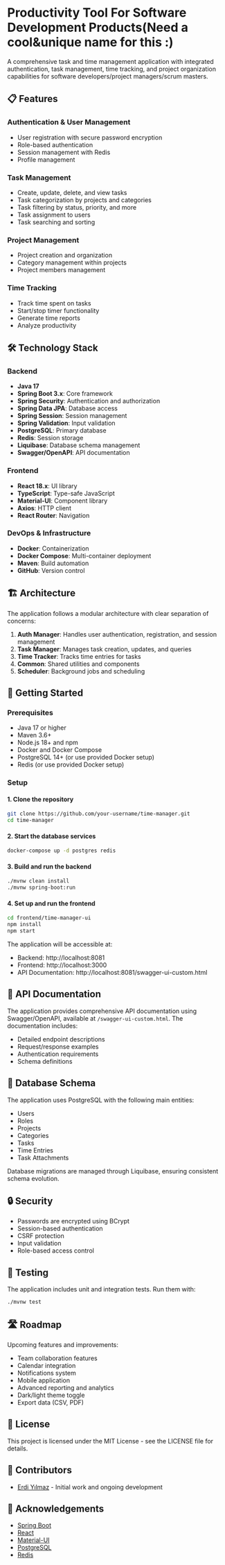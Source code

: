 # Productivity Tool For Software Development Products(Need a cool&unique name for this :)

A comprehensive task and time management application with integrated authentication, task management, time tracking, and project organization capabilities for software developers/project managers/scrum masters.


## 📋 Features

### Authentication & User Management
- User registration with secure password encryption
- Role-based authentication
- Session management with Redis
- Profile management

### Task Management
- Create, update, delete, and view tasks
- Task categorization by projects and categories
- Task filtering by status, priority, and more
- Task assignment to users
- Task searching and sorting

### Project Management
- Project creation and organization
- Category management within projects
- Project members management

### Time Tracking
- Track time spent on tasks
- Start/stop timer functionality
- Generate time reports
- Analyze productivity

## 🛠️ Technology Stack

### Backend
- **Java 17**
- **Spring Boot 3.x**: Core framework
- **Spring Security**: Authentication and authorization
- **Spring Data JPA**: Database access
- **Spring Session**: Session management
- **Spring Validation**: Input validation
- **PostgreSQL**: Primary database
- **Redis**: Session storage
- **Liquibase**: Database schema management
- **Swagger/OpenAPI**: API documentation

### Frontend
- **React 18.x**: UI library
- **TypeScript**: Type-safe JavaScript
- **Material-UI**: Component library
- **Axios**: HTTP client
- **React Router**: Navigation

### DevOps & Infrastructure
- **Docker**: Containerization
- **Docker Compose**: Multi-container deployment
- **Maven**: Build automation
- **GitHub**: Version control

## 🏗️ Architecture

The application follows a modular architecture with clear separation of concerns:

1. **Auth Manager**: Handles user authentication, registration, and session management
2. **Task Manager**: Manages task creation, updates, and queries
3. **Time Tracker**: Tracks time entries for tasks
4. **Common**: Shared utilities and components
5. **Scheduler**: Background jobs and scheduling

## 🚀 Getting Started

### Prerequisites
- Java 17 or higher
- Maven 3.6+
- Node.js 18+ and npm
- Docker and Docker Compose
- PostgreSQL 14+ (or use provided Docker setup)
- Redis (or use provided Docker setup)

### Setup

#### 1. Clone the repository
```bash
git clone https://github.com/your-username/time-manager.git
cd time-manager
```

#### 2. Start the database services
```bash
docker-compose up -d postgres redis
```

#### 3. Build and run the backend
```bash
./mvnw clean install
./mvnw spring-boot:run
```

#### 4. Set up and run the frontend
```bash
cd frontend/time-manager-ui
npm install
npm start
```

The application will be accessible at:
- Backend: http://localhost:8081
- Frontend: http://localhost:3000
- API Documentation: http://localhost:8081/swagger-ui-custom.html

## 📝 API Documentation

The application provides comprehensive API documentation using Swagger/OpenAPI, available at `/swagger-ui-custom.html`. The documentation includes:

- Detailed endpoint descriptions
- Request/response examples
- Authentication requirements
- Schema definitions

## 💾 Database Schema

The application uses PostgreSQL with the following main entities:
- Users
- Roles
- Projects
- Categories
- Tasks
- Time Entries
- Task Attachments

Database migrations are managed through Liquibase, ensuring consistent schema evolution.

## 🔒 Security

- Passwords are encrypted using BCrypt
- Session-based authentication
- CSRF protection
- Input validation
- Role-based access control

## 🧪 Testing

The application includes unit and integration tests. Run them with:

```bash
./mvnw test
```

## 🛣️ Roadmap

Upcoming features and improvements:

- Team collaboration features
- Calendar integration
- Notifications system
- Mobile application
- Advanced reporting and analytics
- Dark/light theme toggle
- Export data (CSV, PDF)

## 📄 License

This project is licensed under the MIT License - see the LICENSE file for details.

## 👥 Contributors

- [Erdi Yılmaz](https://github.com/erdiiyilmazz) - Initial work and ongoing development

## 🙏 Acknowledgements

- [Spring Boot](https://spring.io/projects/spring-boot)
- [React](https://reactjs.org/)
- [Material-UI](https://mui.com/)
- [PostgreSQL](https://www.postgresql.org/)
- [Redis](https://redis.io/) 